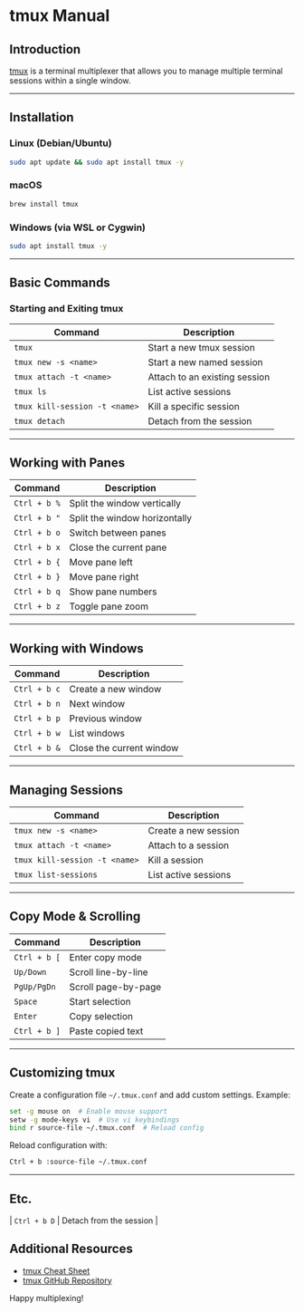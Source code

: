 # tmux Manual

## Introduction
[tmux](https://github.com/tmux/tmux) is a terminal multiplexer that allows you to manage multiple terminal sessions within a single window.

---

## Installation

### Linux (Debian/Ubuntu)
```sh
sudo apt update && sudo apt install tmux -y
```

### macOS
```sh
brew install tmux
```

### Windows (via WSL or Cygwin)
```sh
sudo apt install tmux -y
```

---

## Basic Commands

### Starting and Exiting tmux
| Command | Description |
|---------|-------------|
| `tmux` | Start a new tmux session |
| `tmux new -s <name>` | Start a new named session |
| `tmux attach -t <name>` | Attach to an existing session |
| `tmux ls` | List active sessions |
| `tmux kill-session -t <name>` | Kill a specific session |
| `tmux detach` | Detach from the session |

---

## Working with Panes
| Command | Description |
|---------|-------------|
| `Ctrl + b %` | Split the window vertically |
| `Ctrl + b "` | Split the window horizontally |
| `Ctrl + b o` | Switch between panes |
| `Ctrl + b x` | Close the current pane |
| `Ctrl + b {` | Move pane left |
| `Ctrl + b }` | Move pane right |
| `Ctrl + b q` | Show pane numbers |
| `Ctrl + b z` | Toggle pane zoom |

---

## Working with Windows
| Command | Description |
|---------|-------------|
| `Ctrl + b c` | Create a new window |
| `Ctrl + b n` | Next window |
| `Ctrl + b p` | Previous window |
| `Ctrl + b w` | List windows |
| `Ctrl + b &` | Close the current window |

---

## Managing Sessions
| Command | Description |
|---------|-------------|
| `tmux new -s <name>` | Create a new session |
| `tmux attach -t <name>` | Attach to a session |
| `tmux kill-session -t <name>` | Kill a session |
| `tmux list-sessions` | List active sessions |

---

## Copy Mode & Scrolling
| Command | Description |
|---------|-------------|
| `Ctrl + b [` | Enter copy mode |
| `Up/Down` | Scroll line-by-line |
| `PgUp/PgDn` | Scroll page-by-page |
| `Space` | Start selection |
| `Enter` | Copy selection |
| `Ctrl + b ]` | Paste copied text |

---

## Customizing tmux
Create a configuration file `~/.tmux.conf` and add custom settings. Example:
```sh
set -g mouse on  # Enable mouse support
setw -g mode-keys vi  # Use vi keybindings
bind r source-file ~/.tmux.conf  # Reload config
```
Reload configuration with:
```sh
Ctrl + b :source-file ~/.tmux.conf
```

---

## Etc.
| `Ctrl + b D` | Detach from the session |

## Additional Resources
- [tmux Cheat Sheet](https://tmuxcheatsheet.com/)
- [tmux GitHub Repository](https://github.com/tmux/tmux)

Happy multiplexing!

